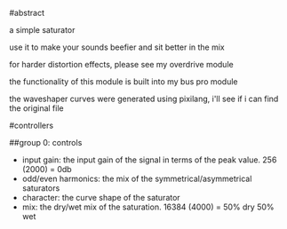 #abstract

a simple saturator

use it to make your sounds beefier and sit better in the mix

for harder distortion effects, please see my overdrive module

the functionality of this module is built into my bus pro module

the waveshaper curves were generated using pixilang, i'll see if i can find the original file

#controllers

##group 0: controls

- input gain: the input gain of the signal in terms of the peak value. 256 (2000) = 0db
- odd/even harmonics: the mix of the symmetrical/asymmetrical saturators
- character: the curve shape of the saturator
- mix: the dry/wet mix of the saturation. 16384 (4000) = 50% dry 50% wet